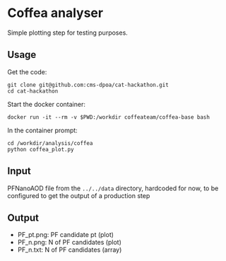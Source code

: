 # Coffea analyser

Simple plotting step for testing purposes.

## Usage

Get the code:

```
git clone git@github.com:cms-dpoa/cat-hackathon.git
cd cat-hackathon
```

Start the docker container:

```
docker run -it --rm -v $PWD:/workdir coffeateam/coffea-base bash
```

In the container prompt:

```
cd /workdir/analysis/coffea
python coffea_plot.py
```

## Input

PFNanoAOD file from the `../../data` directory, hardcoded for now, to be configured to get the output of a production step

## Output

- PF_pt.png: PF candidate pt (plot)
- PF_n.png: N of PF candidates (plot)
- PF_n.txt: N of PF candidates (array)






